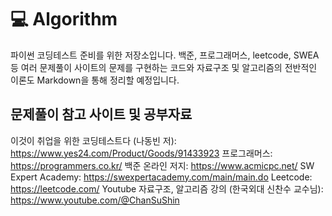 # 💻 Algorithm
파이썬 코딩테스트 준비를 위한 저장소입니다. 백준, 프로그래머스, leetcode, SWEA 등 여러 문제풀이 사이트의 문제를 구현하는 코드와 자료구조 및 알고리즘의 전반적인 이론도 Markdown을 통해 정리할 예정입니다.

## 문제풀이 참고 사이트 및 공부자료 
이것이 취업을 위한 코딩테스트다 (나동빈 저): https://www.yes24.com/Product/Goods/91433923
프로그래머스: https://programmers.co.kr/
백준 온라인 저지: https://www.acmicpc.net/
SW Expert Academy: https://swexpertacademy.com/main/main.do
Leetcode: https://leetcode.com/
Youtube 자료구조, 알고리즘 강의 (한국외대 신찬수 교수님): https://www.youtube.com/@ChanSuShin
